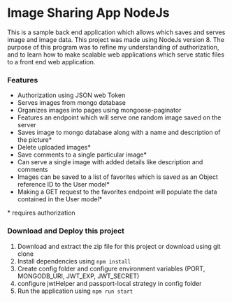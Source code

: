 # Image Sharing App NodeJs

This is a sample back end application which allows which saves and serves image and image data. This project was made using NodeJs version 8. The purpose of this program was to refine my understanding of authorization, and to learn how to make scalable web applications which serve static files to a front end web application.

### Features

* Authorization using JSON web Token
* Serves images from mongo database
* Organizes images into pages using mongoose-paginator
* Features an endpoint which will serve one random image saved on the server
* Saves image to mongo database along with a name and description of the picture\*
* Delete uploaded images\*
* Save comments to a single particular image\*
* Can serve a single image with added details like description and comments
* Images can be saved to a list of favorites which is saved as an Object reference ID to the User model\*
* Making a GET request to the favorites endpoint will populate the data contained in the User model\*

\* requires authorization

### Download and Deploy this project

1.  Download and extract the zip file for this project or download using git clone
2.  Install dependencies using `npm install`
3.  Create config folder and configure environment variables (PORT, MONGODB_URI, JWT_EXP, JWT_SECRET)
4.  configure jwtHelper and passport-local strategy in config folder
5.  Run the application using `npm run start`
